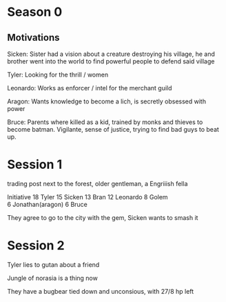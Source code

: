 # Season 0

## Motivations
Sicken: Sister had a vision about a creature destroying his village, he and brother went into the world to find powerful people to defend said village

Tyler: Looking for the thrill / women

Leonardo: Works as enforcer / intel for the merchant guild

Aragon: Wants knowledge to become a lich, is secretly obsessed with power

Bruce: Parents where killed as a kid, trained by monks and thieves to become batman. Vigilante, sense of justice, trying to find bad guys to beat up.


# Session 1

trading post next to the forest, older gentleman, a Engriiish fella

Initiative
18	Tyler
15	Sicken
13	Bran
12	Leonardo
8	Golem	
6	Jonathan(aragon)
6	Bruce

They agree to go to the city with the gem, Sicken wants to smash it


# Session 2

Tyler lies to gutan about a friend 

Jungle of norasia is a thing now

They have a bugbear tied down and unconsious, with 27/8 hp left